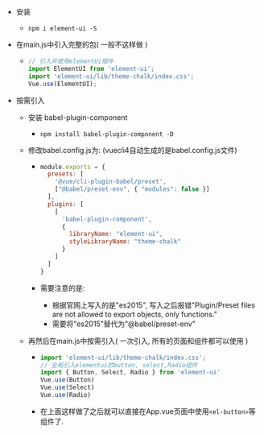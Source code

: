 - 安装

  - ```
    npm i element-ui -S
    ```

- 在main.js中引入完整的包( 一般不这样做 )

  - ```js
    // 引入并使用elementUi插件
    import ElementUI from 'element-ui';
    import 'element-ui/lib/theme-chalk/index.css';
    Vue.use(ElementUI);
    ```

- 按需引入

  - 安装 babel-plugin-component

    - ```
      npm install babel-plugin-component -D
      ```

  - 修改babel.config.js为: (vuecli4自动生成的是babel.config.js文件)

    - ```js
      module.exports = {
        presets: [
          '@vue/cli-plugin-babel/preset',
          ["@babel/preset-env", { "modules": false }]
        ],
        plugins: [
          [
            'babel-plugin-component',
            {
              libraryName: "element-ui",
              styleLibraryName: "theme-chalk"
            }
          ]
        ]
      }
      ```

    - 需要注意的是: 

      - 根据官网上写入的是"es2015", 写入之后报错"Plugin/Preset files are not allowed to export objects, only functions."
      - 需要将"es2015"替代为"@babel/preset-env"

  - 再然后在main.js中按需引入( 一次引入, 所有的页面和组件都可以使用 )

    - ```js
      import 'element-ui/lib/theme-chalk/index.css';
      // 全局引入elementui的button, select,Radio组件
      import { Button, Select, Radio } from 'element-ui'
      Vue.use(Button)
      Vue.use(Select)
      Vue.use(Radio)
      ```

    - 在上面这样做了之后就可以直接在App.vue页面中使用`<el-button>`等组件了.